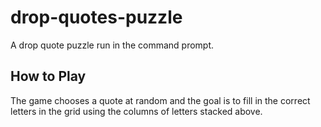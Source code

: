 # drop-quotes-puzzle

A drop quote puzzle run in the command prompt.

## How to Play
The game chooses a quote at random and the goal is to fill in the correct letters in the grid using the columns of letters stacked above.

